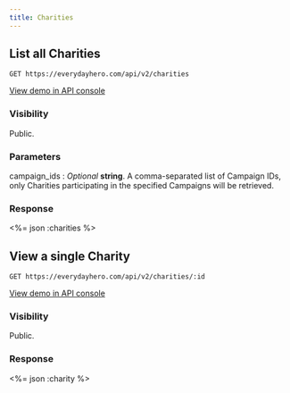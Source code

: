 ```yaml
---
title: Charities
---
```

## List all Charities

    GET https://everydayhero.com/api/v2/charities

[View demo in API console](/console/?query=charities.json) 

### Visibility

Public.

### Parameters

campaign_ids
: _Optional_ **string**. A comma-separated list of Campaign IDs, only
Charities participating in the specified Campaigns will be retrieved.

### Response

<%= json :charities %>

## View a single Charity

    GET https://everydayhero.com/api/v2/charities/:id

[View demo in API console](/console/?query=charities/au-8.json) 


### Visibility

Public.

### Response

<%= json :charity %>
